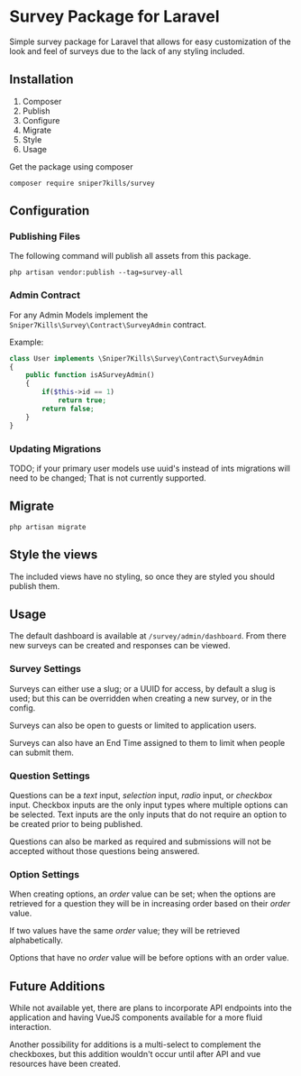 # Survey Package for Laravel

Simple survey package for Laravel that allows for easy customization of the look and feel of surveys
due to the lack of any styling included.

## Installation
1. Composer 
2. Publish
3. Configure
4. Migrate
5. Style
6. Usage

Get the package using composer
```shell script
composer require sniper7kills/survey
```

## Configuration

### Publishing Files
The following command will publish all assets from this package.
```shell script
php artisan vendor:publish --tag=survey-all
```
### Admin Contract
For any Admin Models implement the  `Sniper7Kills\Survey\Contract\SurveyAdmin` contract.

Example:
```php
class User implements \Sniper7Kills\Survey\Contract\SurveyAdmin
{
    public function isASurveyAdmin()
    {
        if($this->id == 1)
            return true;
        return false;
    }
}
```

### Updating Migrations
TODO; if your primary user models use uuid's instead of ints migrations will need to be changed;
That is not currently supported.

## Migrate
```shell script
php artisan migrate
```

## Style the views
The included views have no styling, so once they are styled you should publish them.

## Usage
The default dashboard is available at `/survey/admin/dashboard`.
From there new surveys can be created and responses can be viewed.

### Survey Settings
Surveys can either use a slug; or a UUID for access, by default a 
slug is used; but this can be overridden when creating a new survey, or in the config.

Surveys can also be open to guests or limited to application users.

Surveys can also have an End Time assigned to them to limit when people can submit them.

### Question Settings
Questions can be a *text* input, *selection* input, *radio* input, or *checkbox* input.
Checkbox inputs are the only input types where multiple options can be selected. Text inputs
are the only inputs that do not require an option to be created prior to being published.

Questions can also be marked as required and submissions will not be accepted without those questions being answered.

### Option Settings
When creating options, an *order* value can be set; when the options are retrieved for a question
they will be in increasing order based on their *order* value.

If two values have the same *order* value; they will be retrieved alphabetically.

Options that have no *order* value will be before options with an order value.

## Future Additions
While not available yet, there are plans to incorporate API endpoints into the application
and having VueJS components available for a more fluid interaction.

Another possibility for additions is a multi-select to complement the checkboxes, but
this addition wouldn't occur until after API and vue resources have been created.